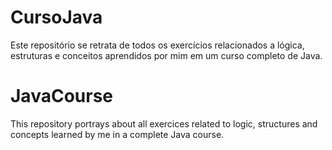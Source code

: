 # CursoJava
Este repositório se retrata de todos os exercícios relacionados a lógica, estruturas e conceitos aprendidos por mim em um curso completo de Java.
# JavaCourse
This repository portrays about all exercices related to logic, structures and concepts learned by me in a complete Java course.
